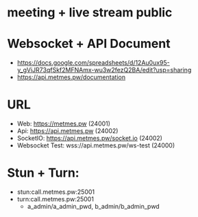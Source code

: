 # meeting + live stream public

# Websocket + API Document
  - https://docs.google.com/spreadsheets/d/12Au0ux95-y_gViJR73qfSkf2MFNAmx-wu3w2fezQ2BA/edit?usp=sharing
  - https://api.metmes.pw/documentation

# URL
  - Web: https://metmes.pw (24001)
  - Api: https://api.metmes.pw (24002)
  - SocketIO: https://api.metmes.pw/socket.io (24002)
  - Websocket Test: wss://api.metmes.pw/ws-test (24000)

# Stun + Turn:
  - stun:call.metmes.pw:25001
  - turn:call.metmes.pw:25001
    + a_admin/a_admin_pwd, b_admin/b_admin_pwd